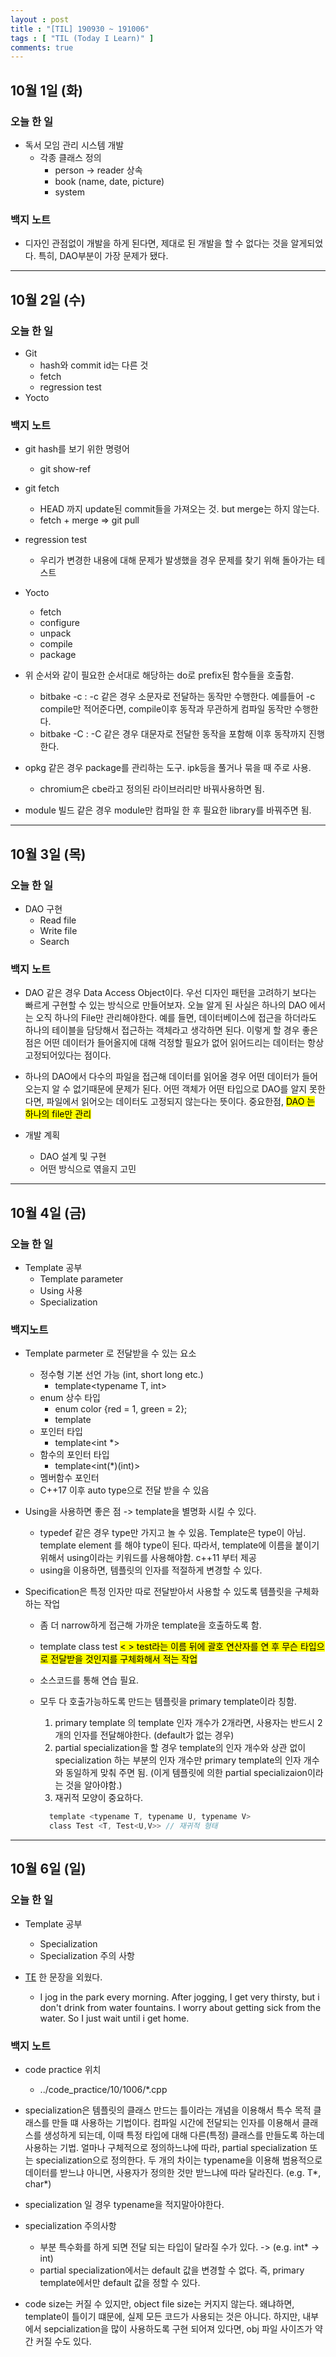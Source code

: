 ```yaml
---
layout : post
title : "[TIL] 190930 ~ 191006"
tags : [ "TIL (Today I Learn)" ]
comments: true
---
```


## 10월 1일 (화)
### 오늘 한 일
- 독서 모임 관리 시스템 개발
  - 각종 클래스 정의
    - person -> reader 상속
    - book (name, date, picture)
    - system

### 백지 노트
- 디자인 관점없이 개발을 하게 된다면, 제대로 된 개발을 할 수 없다는 것을 알게되었다. 특히, DAO부분이 가장 문제가 됐다.

---

## 10월 2일 (수)
### 오늘 한 일
- Git
  - hash와 commit id는 다른 것
  - fetch
  - regression test
- Yocto

### 백지 노트
- git hash를 보기 위한 명령어
  - git show-ref

- git fetch
  - HEAD 까지 update된 commit들을 가져오는 것. but merge는 하지 않는다.
  - fetch + merge => git pull

- regression test
  - 우리가 변경한 내용에 대해 문제가 발생했을 경우 문제를 찾기 위해 돌아가는 테스트

- Yocto
  - fetch
  - configure
  - unpack
  - compile
  - package

- 위 순서와 같이 필요한 순서대로 해당하는 do로 prefix된 함수들을 호출함.
  - bitbake -c : -c 같은 경우 소문자로 전달하는 동작만 수행한다. 예를들어 -c compile만 적어준다면, compile이후 동작과 무관하게 컴파일 동작만 수행한다.
  - bitbake -C : -C 같은 경우 대문자로 전달한 동작을 포함해 이후 동작까지 진행한다.

- opkg 같은 경우 package를 관리하는 도구. ipk등을 풀거나 묶을 때 주로 사용.
  - chromium은 cbe라고 정의된 라이브러리만 바꿔사용하면 됨.

- module 빌드 같은 경우 module만 컴파일 한 후 필요한 library를 바꿔주면 됨.

---

## 10월 3일 (목)
### 오늘 한 일
- DAO 구현
  - Read file
  - Write file
  - Search

### 백지 노트
- DAO 같은 경우 Data Access Object이다. 우선 디자인 패턴을 고려하기 보다는 빠르게 구현할 수 있는 방식으로 만들어보자. 오늘 알게 된 사실은 하나의 DAO 에서는 오직 하나의 File만 관리해야한다. 예를 들면, 데이터베이스에 접근을 하더라도 하나의 테이블을 담당해서 접근하는 객체라고 생각하면 된다. 이렇게 할 경우 좋은 점은 어떤 데이터가 들어올지에 대해 걱정할 필요가 없어 읽어드리는 데이터는 항상 고정되어있다는 점이다.

- 하나의 DAO에서 다수의 파일을 접근해 데이터를 읽어올 경우 어떤 데이터가 들어오는지 알 수 없기때문에 문제가 된다. 어떤 객체가 어떤 타입으로 DAO를 알지 못한다면, 파일에서 읽어오는 데이터도 고정되지 않는다는 뜻이다. 중요한점, <mark> DAO 는 하나의 file만 관리<mark>

- 개발 계획
  - DAO 설계 및 구현
  - 어떤 방식으로 엮을지 고민

---

## 10월 4일 (금)
### 오늘 한 일
- Template 공부
  - Template parameter
  - Using 사용
  - Specialization

### 백지노트
- Template parmeter 로 전달받을 수 있는 요소
  - 정수형 기본 선언 가능 (int, short long etc.)
    - template<typename T, int>
  - enum 상수 타입
    - enum color {red = 1, green = 2};
    - template<color>
  - 포인터 타입
    - template<int *>
  - 함수의 포인터 타입
    - template<int(*)(int)>
  - 멤버함수 포인터
  - C++17 이후 auto type으로 전달 받을 수 있음

- Using을 사용하면 좋은 점 -> template을 별명화 시킬 수 있다.
  - typedef 같은 경우 type만 가지고 놀 수 있음. Template은 type이 아님. template element <type> 를 해야 type이 된다. 따라서, template에 이름을 붙이기 위해서 using이라는 키워드를 사용해야함. c++11 부터 제공
  - using을 이용하면, 템플릿의 인자를 적절하게 변경할 수 있다.

- Specification은 특정 인자만 따로 전달받아서 사용할 수 있도록 템플릿을 구체화 하는 작업
  - 좀 더 narrow하게 접근해 가까운 template을 호출하도록 함.
  - template<typename T> class test <mark>\< \> <mark> test라는 이름 뒤에 괄호 연산자를 연 후 무슨 타입으로 전달받을 것인지를 구체화해서 적는 작업
   - 소스코드를 통해 연습 필요.

  - 모두 다 호출가능하도록 만드는 템플릿을 primary template이라 칭함.
    1. primary template 의 template 인자 개수가 2개라면, 사용자는 반드시 2개의 인자를 전달해야한다. (default가 없는 경우)
    2. partial specialization을 할 경우 template의 인자 개수와 상관 없이 specialization 하는 부분의 인자 개수만 primary template의 인자 개수와 동일하게 맞춰 주면 됨. (이게 템플릿에 의한 partial specializaion이라는 것을 알아야함.)
    3. 재귀적 모양이 중요하다.
      ```c
        template <typename T, typename U, typename V>
        class Test <T, Test<U,V>> // 재귀적 형태 
      ```

---

## 10월 6일 (일)
### 오늘 한 일
- Template 공부
  - Specialization
  - Specialization 주의 사항

- [TE](armkernel.github.io/TE_191006/) 한 문장을 외웠다.
  - I jog in the park every morning. After jogging, I get very thirsty, but i don't drink from water fountains. I worry about getting sick from the water. So I just wait until i get home.

### 백지 노트
- code practice 위치
  - ../code_practice/10/1006/\*.cpp

- specialization은 템플릿의 클래스 만드는 틀이라는 개념을 이용해서 특수 목적 클래스를 만들 떄 사용하는 기법이다. 컴파일 시간에 전달되는 인자를 이용해서 클래스를 생성하게 되는데, 이때 특정 타입에 대해 다른(특정) 클래스를 만들도록 하는데 사용하는 기법. 얼마나 구체적으로 정의하느냐에 따라, partial specialization 또는 specialization으로 정의한다. 두 개의 차이는 typename을 이용해 범용적으로 데이터를 받느냐 아니면, 사용자가 정의한 것만 받느냐에 따라 달라진다. (e.g. T\*, char\*)

- specialization 일 경우 typename을 적지말아야한다.

- specialization 주의사항
  - 부분 특수화를 하게 되면 전달 되는 타입이 달라질 수가 있다. -> (e.g. int\* -> int)
  - partial specialization에서는 default 값을 변경할 수 없다. 즉, primary template에서만 default 값을 정할 수 있다.

- code size는 커질 수 있지만, object file size는 커지지 않는다. 왜냐하면, template이 틀이기 떄문에, 실제 모든 코드가 사용되는 것은 아니다. 하지만, 내부에서 sepcialization을 많이 사용하도록 구현 되어져 있다면, obj 파일 사이즈가 약간 커질 수도 있다.

